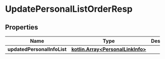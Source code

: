 # UpdatePersonalListOrderResp

## Properties
Name | Type | Description | Notes
------------ | ------------- | ------------- | -------------
**updatedPersonalInfoList** | [**kotlin.Array&lt;PersonalLinkInfo&gt;**](PersonalLinkInfo.md) |  |  [optional]
